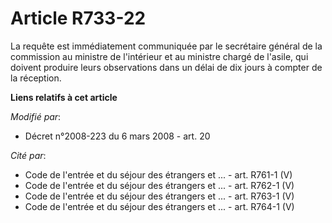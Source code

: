 # Article R733-22

La requête est immédiatement communiquée par le secrétaire général de la commission au ministre de l'intérieur et au ministre
chargé de l'asile, qui doivent produire leurs observations dans un délai de dix jours à compter de la réception.

**Liens relatifs à cet article**

_Modifié par_:

  - Décret n°2008-223 du 6 mars 2008 - art. 20

_Cité par_:

  - Code de l'entrée et du séjour des étrangers et ... - art. R761-1 (V)
  - Code de l'entrée et du séjour des étrangers et ... - art. R762-1 (V)
  - Code de l'entrée et du séjour des étrangers et ... - art. R763-1 (V)
  - Code de l'entrée et du séjour des étrangers et ... - art. R764-1 (V)
